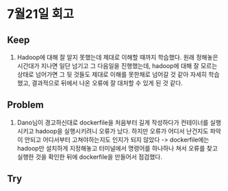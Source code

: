 # 7월21일 회고

## Keep
1. Hadoop에 대해 잘 알지 못했는데 제대로 이해할 때까지 학습했다. 원래 정해놓은 시간대가 지나면 일단 넘기고 그 다음일을 진행했는데, hadoop에 대해 잘 모르는 상태로 넘어가면 그 뒷 것들도 제대로 이해를 못한채로 넘어갈 것 같아 자세히 학습했고, 결과적으로 뒤에서 나온 오류에 잘 대처할 수 있게 된 것 같다.


## Problem
1. Dano님이 경고하신대로 dockerfile을 처음부터 길게 작성하다가 컨테이너를 실행시키고 hadoop을 실행시키려니 오류가 났다. 하지만 오류가 어디서 난건지도 파악이 안되고 어디서부터 고쳐야하는지도 인지가 되지 않았다 -> dockerfile에는 hadoop만 설치하게 지정해놓고 터미널에서 명령어를 하나하나 쳐서 오류를 찾고 실행한 것을 확인한 뒤에 dockerfile을 만들어서 점검했다.

## Try


